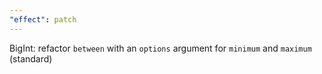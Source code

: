 ```yaml
---
"effect": patch
---
```


BigInt: refactor `between` with an `options` argument for `minimum` and `maximum` (standard)
